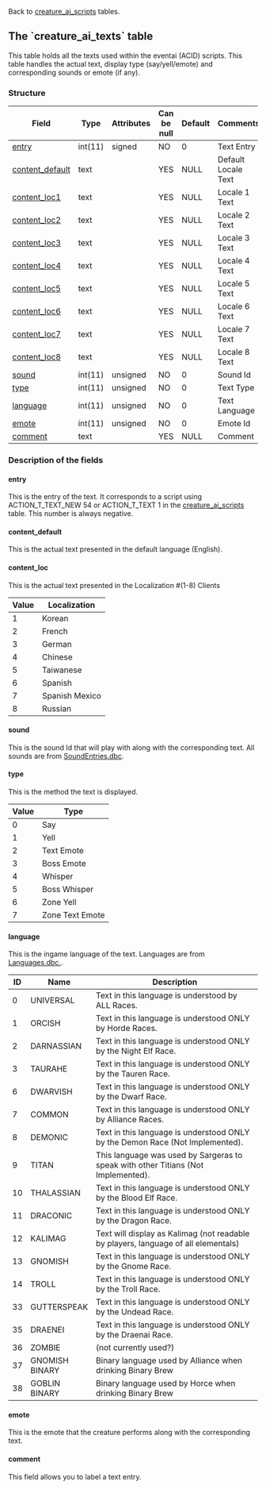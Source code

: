 Back to [creature\_ai\_scripts](creature_ai_scripts) tables.

The \`creature\_ai\_texts\` table
---------------------------------

This table holds all the texts used within the eventai (ACID) scripts. This table handles the actual text, display type (say/yell/emote) and corresponding sounds or emote (if any).

### Structure

| Field                                                 | Type    | Attributes | Can be null | Default | Comments            |
|-------------------------------------------------------|---------|------------|-------------|---------|---------------------|
| [entry](creature_ai_texts#entry)                      | int(11) | signed     | NO          | 0       | Text Entry          |
| [content\_default](creature_ai_texts#content_default) | text    |            | YES         | NULL    | Default Locale Text |
| [content\_loc1](creature_ai_texts#content_loc)        | text    |            | YES         | NULL    | Locale 1 Text       |
| [content\_loc2](creature_ai_texts#content_loc)        | text    |            | YES         | NULL    | Locale 2 Text       |
| [content\_loc3](creature_ai_texts#content_loc)        | text    |            | YES         | NULL    | Locale 3 Text       |
| [content\_loc4](creature_ai_texts#content_loc)        | text    |            | YES         | NULL    | Locale 4 Text       |
| [content\_loc5](creature_ai_texts#content_loc)        | text    |            | YES         | NULL    | Locale 5 Text       |
| [content\_loc6](creature_ai_texts#content_loc)        | text    |            | YES         | NULL    | Locale 6 Text       |
| [content\_loc7](creature_ai_texts#content_loc)        | text    |            | YES         | NULL    | Locale 7 Text       |
| [content\_loc8](creature_ai_texts#content_loc)        | text    |            | YES         | NULL    | Locale 8 Text       |
| [sound](creature_ai_texts#sound)                      | int(11) | unsigned   | NO          | 0       | Sound Id            |
| [type](creature_ai_texts#type)                        | int(11) | unsigned   | NO          | 0       | Text Type           |
| [language](creature_ai_texts#language)                | int(11) | unsigned   | NO          | 0       | Text Language       |
| [emote](creature_ai_texts#emote)                      | int(11) | unsigned   | NO          | 0       | Emote Id            |
| [comment](creature_ai_texts#comment)                  | text    |            | YES         | NULL    | Comment             |

### Description of the fields

#### entry

This is the entry of the text. It corresponds to a script using ACTION\_T\_TEXT\_NEW 54 or ACTION\_T\_TEXT 1 in the [creature\_ai\_scripts](creature_ai_scripts) table. This number is always negative.

#### content\_default

This is the actual text presented in the default language (English).

#### content\_loc

This is the actual text presented in the Localization \#(1-8) Clients

| Value | Localization   |
|-------|----------------|
| 1     | Korean         |
| 2     | French         |
| 3     | German         |
| 4     | Chinese        |
| 5     | Taiwanese      |
| 6     | Spanish        |
| 7     | Spanish Mexico |
| 8     | Russian        |

#### sound

This is the sound Id that will play with along with the corresponding text. All sounds are from [SoundEntries.dbc](SoundEntries.dbc).

#### type

This is the method the text is displayed.

| Value | Type            |
|-------|-----------------|
| 0     | Say             |
| 1     | Yell            |
| 2     | Text Emote      |
| 3     | Boss Emote      |
| 4     | Whisper         |
| 5     | Boss Whisper    |
| 6     | Zone Yell       |
| 7     | Zone Text Emote |

#### language

This is the ingame language of the text. Languages are from [Languages.dbc.](Languages.dbc).

<table>
<colgroup>
<col width="5%" />
<col width="15%" />
<col width="78%" />
</colgroup>
<thead>
<tr class="header">
<th>ID</th>
<th>Name</th>
<th>Description</th>
</tr>
</thead>
<tbody>
<tr class="odd">
<td>0</td>
<td>UNIVERSAL</td>
<td>Text in this language is understood by ALL Races.</td>
</tr>
<tr class="even">
<td>1</td>
<td>ORCISH</td>
<td>Text in this language is understood ONLY by Horde Races.</td>
</tr>
<tr class="odd">
<td>2</td>
<td>DARNASSIAN</td>
<td>Text in this language is understood ONLY by the Night Elf Race.</td>
</tr>
<tr class="even">
<td>3</td>
<td>TAURAHE</td>
<td>Text in this language is understood ONLY by the Tauren Race.</td>
</tr>
<tr class="odd">
<td>6</td>
<td>DWARVISH</td>
<td>Text in this language is understood ONLY by the Dwarf Race.</td>
</tr>
<tr class="even">
<td>7</td>
<td>COMMON</td>
<td>Text in this language is understood ONLY by Alliance Races.</td>
</tr>
<tr class="odd">
<td>8</td>
<td>DEMONIC</td>
<td>Text in this language is understood ONLY by the Demon Race (Not Implemented).</td>
</tr>
<tr class="even">
<td>9</td>
<td>TITAN</td>
<td>This language was used by Sargeras to speak with other Titians (Not Implemented).</td>
</tr>
<tr class="odd">
<td>10</td>
<td>THALASSIAN</td>
<td>Text in this language is understood ONLY by the Blood Elf Race.</td>
</tr>
<tr class="even">
<td>11</td>
<td>DRACONIC</td>
<td>Text in this language is understood ONLY by the Dragon Race.</td>
</tr>
<tr class="odd">
<td>12</td>
<td>KALIMAG</td>
<td>Text will display as Kalimag (not readable by players, language of all elementals)</td>
</tr>
<tr class="even">
<td>13</td>
<td>GNOMISH</td>
<td>Text in this language is understood ONLY by the Gnome Race.</td>
</tr>
<tr class="odd">
<td>14</td>
<td>TROLL</td>
<td>Text in this language is understood ONLY by the Troll Race.</td>
</tr>
<tr class="even">
<td>33</td>
<td>GUTTERSPEAK</td>
<td>Text in this language is understood ONLY by the Undead Race.</td>
</tr>
<tr class="odd">
<td>35</td>
<td>DRAENEI</td>
<td>Text in this language is understood ONLY by the Draenai Race.</td>
</tr>
<tr class="even">
<td>36</td>
<td>ZOMBIE</td>
<td>(not currently used?)</td>
</tr>
<tr class="odd">
<td>37</td>
<td>GNOMISH BINARY</td>
<td>Binary language used by Alliance when drinking Binary Brew</td>
</tr>
<tr class="even">
<td>38</td>
<td>GOBLIN BINARY</td>
<td>Binary language used by Horce when drinking Binary Brew</td>
</tr>
</tbody>
</table>

#### emote

This is the emote that the creature performs along with the corresponding text.

#### comment

This field allows you to label a text entry.
